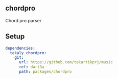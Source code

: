 ## chordpro

Chord pro parser

## Setup

```yaml
dependencies:
  tekaly_chordpro:
    git:
      url: https://github.com/tekartikprj/music
      ref: dart3a
      path: packages/chordpro
```